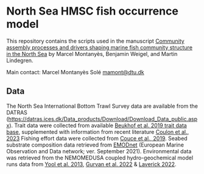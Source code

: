 # North Sea HMSC fish occurrence model

This repository contains the scripts used in the manuscript [Community assembly processes and drivers shaping marine fish community structure in the North Sea](https://doi.org/10.1111/ecog.06642) by Marcel Montanyès, Benjamin Weigel, and Martin Lindegren.

Main contact: Marcel Montanyès Solé [mamont@dtu.dk](mailto:mamont@dtu.dk)


## Data
The North Sea International Bottom Trawl Survey data are available from the DATRAS (https://datras.ices.dk/Data_products/Download/Download_Data_public.aspx).
Trait data were collected from available [Beukhof et al. 2019 trait data base](https://doi.org/10.1594/PANGAEA.900866), supplemented with information from recent literature [Coulon et al., 2023](https://doi.org/10.1111/geb.13731)
Fishing effort data were collected from [Couce et al., 2019](https://doi.org/10.14466/).
Seabed substrate composition data retrieved from [EMODnet](www.emodnet-geology.eu) (European Marine Observation
and Data network; ver. September 2021).
Environmental data was retrieved from the NEMOMEDUSA coupled hydro-geochemical model runs data from [Yool et al. 2013](https://doi.org/10.5194/gmd-6-1767-2013), [Gurvan et al. 2022](https://doi.org/10.5281/zenodo.6334656) &
[Laverick 2022](https://github.com/Jack-H-Laverick/nemomedusR).
